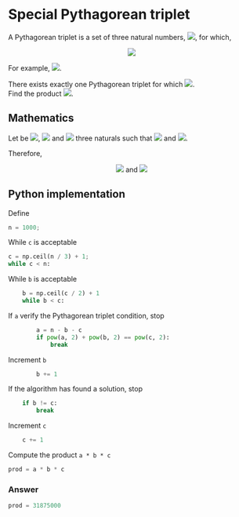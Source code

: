# Special Pythagorean triplet

<!-- a<b<c -->
A Pythagorean triplet is a set of three natural numbers, <img src="https://latex.codecogs.com/svg.latex?a%3Cb%3Cc">, for which,

<p align="center">
    <!-- a^2+b^2=c^2 -->
    <img src="https://latex.codecogs.com/svg.latex?a%5E2%2Bb%5E2%3Dc%5E2">
</p>

<!-- 3^2+4^2=9+16=25=5^2 -->
For example, <img src="https://latex.codecogs.com/svg.latex?3%5E2%2B4%5E2%3D9%2B16%3D25%3D5%5E2">.

<!-- a+b+c=1000 -->
There exists exactly one Pythagorean triplet for which <img src="https://latex.codecogs.com/svg.latex?a%2Bb%2Bc%3D1000">.  
Find the product <img src="https://latex.codecogs.com/svg.latex?abc">.

## Mathematics

Let be <img src="https://latex.codecogs.com/svg.latex?a">, <img src="https://latex.codecogs.com/svg.latex?b"> and <img src="https://latex.codecogs.com/svg.latex?c"> three naturals such that <img src="https://latex.codecogs.com/svg.latex?a%3Cb%3Cc"> and <img src="https://latex.codecogs.com/svg.latex?a%2Bb%2Bc%3Dn">.

Therefore,

<p align="center">
    <!-- c>\frac{n}{3}+1 -->
    <img src="https://latex.codecogs.com/svg.latex?c%3E%5Cfrac%7Bn%7D%7B3%7D%2B1"> and
    <!-- b>\frac{c}{2}+1 -->
    <img src="https://latex.codecogs.com/svg.latex?b%3E%5Cfrac%7Bc%7D%7B2%7D%2B1">
</p>

## Python implementation

Define

```python
n = 1000;
```

While `c` is acceptable

```python
c = np.ceil(n / 3) + 1;
while c < n:
```

While `b` is acceptable

```python
    b = np.ceil(c / 2) + 1
    while b < c:
```

If `a` verify the Pythagorean triplet condition, stop

```python
        a = n - b - c
        if pow(a, 2) + pow(b, 2) == pow(c, 2):
            break
```

Increment `b`

```python
        b += 1
```

If the algorithm has found a solution, stop

```python
    if b != c:
        break
```

Increment `c`

```python
    c += 1
```

Compute the product `a * b * c`

```python
prod = a * b * c
```

### Answer

```python
prod = 31875000
```

